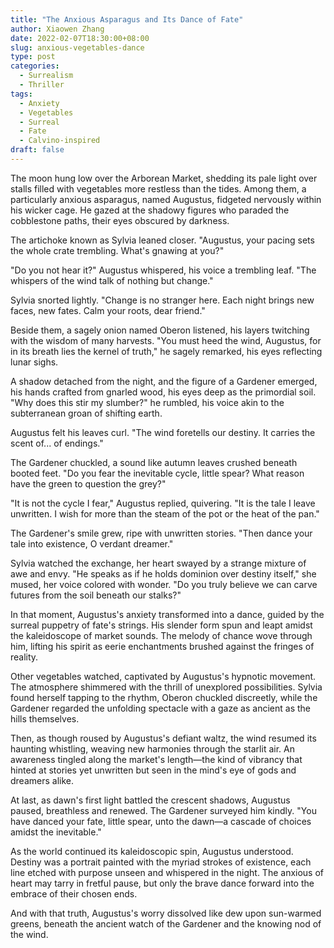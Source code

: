 ```yaml
---
title: "The Anxious Asparagus and Its Dance of Fate"
author: Xiaowen Zhang
date: 2022-02-07T18:30:00+08:00
slug: anxious-vegetables-dance
type: post
categories:
  - Surrealism
  - Thriller
tags:
  - Anxiety
  - Vegetables
  - Surreal
  - Fate
  - Calvino-inspired
draft: false
---
```


The moon hung low over the Arborean Market, shedding its pale light over stalls filled with vegetables more restless than the tides. Among them, a particularly anxious asparagus, named Augustus, fidgeted nervously within his wicker cage. He gazed at the shadowy figures who paraded the cobblestone paths, their eyes obscured by darkness.

The artichoke known as Sylvia leaned closer. "Augustus, your pacing sets the whole crate trembling. What's gnawing at you?"

"Do you not hear it?" Augustus whispered, his voice a trembling leaf. "The whispers of the wind talk of nothing but change."

Sylvia snorted lightly. "Change is no stranger here. Each night brings new faces, new fates. Calm your roots, dear friend."

Beside them, a sagely onion named Oberon listened, his layers twitching with the wisdom of many harvests. "You must heed the wind, Augustus, for in its breath lies the kernel of truth," he sagely remarked, his eyes reflecting lunar sighs.

A shadow detached from the night, and the figure of a Gardener emerged, his hands crafted from gnarled wood, his eyes deep as the primordial soil. "Why does this stir my slumber?" he rumbled, his voice akin to the subterranean groan of shifting earth.

Augustus felt his leaves curl. "The wind foretells our destiny. It carries the scent of... of endings."

The Gardener chuckled, a sound like autumn leaves crushed beneath booted feet. "Do you fear the inevitable cycle, little spear? What reason have the green to question the grey?"

"It is not the cycle I fear," Augustus replied, quivering. "It is the tale I leave unwritten. I wish for more than the steam of the pot or the heat of the pan."

The Gardener's smile grew, ripe with unwritten stories. "Then dance your tale into existence, O verdant dreamer."

Sylvia watched the exchange, her heart swayed by a strange mixture of awe and envy. "He speaks as if he holds dominion over destiny itself," she mused, her voice colored with wonder. "Do you truly believe we can carve futures from the soil beneath our stalks?"

In that moment, Augustus's anxiety transformed into a dance, guided by the surreal puppetry of fate's strings. His slender form spun and leapt amidst the kaleidoscope of market sounds. The melody of chance wove through him, lifting his spirit as eerie enchantments brushed against the fringes of reality.

Other vegetables watched, captivated by Augustus's hypnotic movement. The atmosphere shimmered with the thrill of unexplored possibilities. Sylvia found herself tapping to the rhythm, Oberon chuckled discreetly, while the Gardener regarded the unfolding spectacle with a gaze as ancient as the hills themselves.

Then, as though roused by Augustus's defiant waltz, the wind resumed its haunting whistling, weaving new harmonies through the starlit air. An awareness tingled along the market's length—the kind of vibrancy that hinted at stories yet unwritten but seen in the mind's eye of gods and dreamers alike.

At last, as dawn's first light battled the crescent shadows, Augustus paused, breathless and renewed. The Gardener surveyed him kindly. "You have danced your fate, little spear, unto the dawn—a cascade of choices amidst the inevitable."

As the world continued its kaleidoscopic spin, Augustus understood. Destiny was a portrait painted with the myriad strokes of existence, each line etched with purpose unseen and whispered in the night. The anxious of heart may tarry in fretful pause, but only the brave dance forward into the embrace of their chosen ends.

And with that truth, Augustus's worry dissolved like dew upon sun-warmed greens, beneath the ancient watch of the Gardener and the knowing nod of the wind.